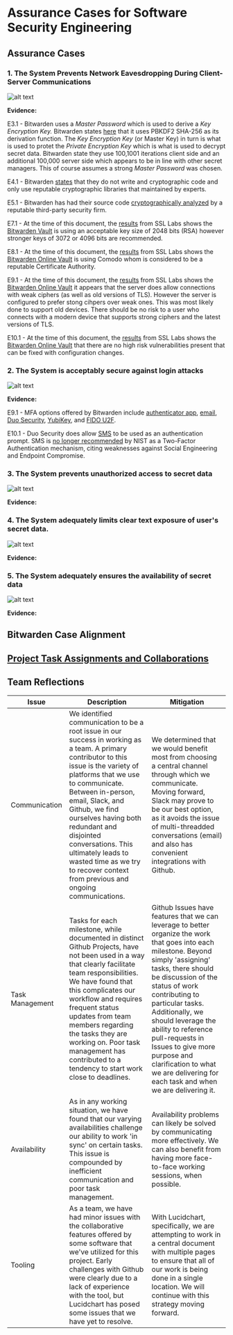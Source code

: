 # Assurance Cases for Software Security Engineering

## Assurance Cases

### 1. The System Prevents Network Eavesdropping During Client-Server Communications

![alt text](Images/Assurance%20Cases%20-%20Eavesdropping.png)

**Evidence:**

E3.1 - Bitwarden uses a *Master Password* which is used to derive a *Key Encryption Key.*  Bitwarden states [here](https://help.bitwarden.com/article/what-encryption-is-used/) that it uses PBKDF2 SHA-256 as its derivation function. The *Key Encryption Key* (or Master Key) in turn is what is used to protet the *Private Encryption Key* which is what is used to decrypt secret data. Bitwarden state they use 100,1001 iterations client side and an additional 100,000 server side which appears to be in line with other secret managers. This of course assumes a strong *Master Password* was chosen. 

E4.1 - Bitwarden [states](https://help.bitwarden.com/article/what-encryption-is-used/) that they do not write and cryptographic code and only use reputable cryptographic libraries that maintained by experts.

E5.1 - Bitwarden has had their source code [cryptographically analyzed](https://help.bitwarden.com/article/is-bitwarden-audited/) by a reputable third-party security firm. 

E7.1 - At the time of this document, the [results](https://www.ssllabs.com/ssltest/analyze.html?d=vault.bitwarden.com&hideResults=on&latest) from SSL Labs shows the [Bitwarden Vault](https://vault.bitwarden.com/#/) is using an acceptable key size of 2048 bits (RSA) however stronger keys of 3072 or 4096 bits are recommended.

E8.1 - At the time of this document, the [results](https://www.ssllabs.com/ssltest/analyze.html?d=vault.bitwarden.com&hideResults=on&latest) from SSL Labs shows the [Bitwarden Online Vault](https://vault.bitwarden.com/#/) is using Comodo whom is  considered to be a reputable Certificate Authority. 

E9.1 - At the time of this document, the [results](https://www.ssllabs.com/ssltest/analyze.html?d=vault.bitwarden.com&hideResults=on&latest) from SSL Labs shows the [Bitwarden Online Vault](https://vault.bitwarden.com/#/) it appears that the server does allow connections with weak ciphers (as well as old versions of TLS). However the server is configured to prefer stong cihpers over weak ones. This was most likely done to support old devices. There should be no risk to a user who connects with a modern device that supports strong ciphers and the latest versions of TLS. 

E10.1 - At the time of this document, the [results](https://www.ssllabs.com/ssltest/analyze.html?d=vault.bitwarden.com&hideResults=on&latest) from SSL Labs shows the [Bitwarden Online Vault](https://vault.bitwarden.com/#/) that there are no high risk vulnerabilities present that can be fixed with configuration changes.


### 2. The System is acceptably secure against login attacks

![alt text](Images/Assurance%20Cases%20-%20Logins.png)

**Evidence:**

E9.1 - MFA options offered by Bitwarden include [authenticator app](https://help.bitwarden.com/article/setup-two-step-login-authenticator/), [email](https://help.bitwarden.com/article/setup-two-step-login-email/), [Duo Security](https://help.bitwarden.com/article/setup-two-step-login-duo/), [YubiKey](https://help.bitwarden.com/article/setup-two-step-login-yubikey/), and [FIDO U2F](https://help.bitwarden.com/article/setup-two-step-login-u2f/).

E10.1 - Duo Security does allow [SMS](https://guide.duo.com/prompt) to be used as an authentication prompt. SMS is [no longer recommended](https://pages.nist.gov/800-63-3/sp800-63b.html) by NIST as a Two-Factor Authentication mechanism, citing weaknesses against Social Engineering and Endpoint Compromise.


### 3. The System prevents unauthorized access to secret data

![alt text](Images/Assurance%20Cases%20-%20UnauthAccess.png)

**Evidence:**

### 4. The System adequately limits clear text exposure of user's secret data.


![alt text](Images/Assurance%20Cases%20-%20ClearText.png)

**Evidence:**

### 5. The System adequately ensures the availability of secret data

![alt text](Images/Assurance%20Cases%20-%20Availability.png)

**Evidence:**


## Bitwarden Case Alignment 


## [Project Task Assignments and Collaborations](https://github.com/caseyschmitz/CYBR8420-GotRoot/projects/2)


## Team Reflections
| Issue | Description | Mitigation |
|-------|-------------|------------|
| Communication | We identified communication to be a root issue in our success in working as a team. A primary contributor to this issue is the variety of platforms that we use to communicate. Between in-person, email, Slack, and Github, we find ourselves having both redundant and disjointed conversations. This ultimately leads to wasted time as we try to recover context from previous and ongoing communications. | We determined that we would benefit most from choosing a central channel through which we communicate. Moving forward, Slack may prove to be our best option, as it avoids the issue of multi-threadded conversations (email) and also has convenient integrations with Github. |
| Task Management | Tasks for each milestone, while documented in distinct Github Projects, have not been used in a way that clearly facilitate team responsibilities. We have found that this complicates our workflow and requires frequent status updates from team members regarding the tasks they are working on. Poor task management has contributed to a tendency to start work close to deadlines. | Github Issues have features that we can leverage to better organize the work that goes into each milestone. Beyond simply 'assigning' tasks, there should be discussion of the status of work contributing to particular tasks. Additionally, we should leverage the ability to reference pull-requests in Issues to give more purpose and clarification to what we are delivering for each task and when we are delivering it. |
| Availability | As in any working situation, we have found that our varying availabilities challenge our ability to work 'in sync' on certain tasks. This issue is compounded by inefficient communication and poor task management. | Availability problems can likely be solved by communicating more effectively. We can also benefit from having more face-to-face working sessions, when possible. |
| Tooling | As a team, we have had minor issues with the collaborative features offered by some software that we've utilized for this project. Early challenges with Github were clearly due to a lack of experience with the tool, but Lucidchart has posed some issues that we have yet to resolve. | With Lucidchart, specifically, we are attempting to work in a central document with multiple pages to ensure that all of our work is being done in a single location. We will continue with this strategy moving forward. |
